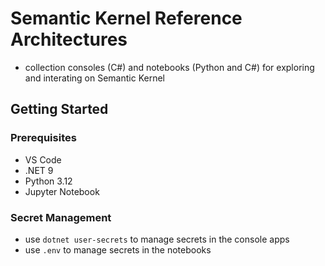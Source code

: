 # Semantic Kernel Reference Architectures

- collection consoles (C#) and notebooks (Python and C#) for exploring and interating on Semantic Kernel

## Getting Started

### Prerequisites

- VS Code
- .NET 9
- Python 3.12
- Jupyter Notebook

### Secret Management

- use `dotnet user-secrets` to manage secrets in the console apps
- use `.env` to manage secrets in the notebooks
